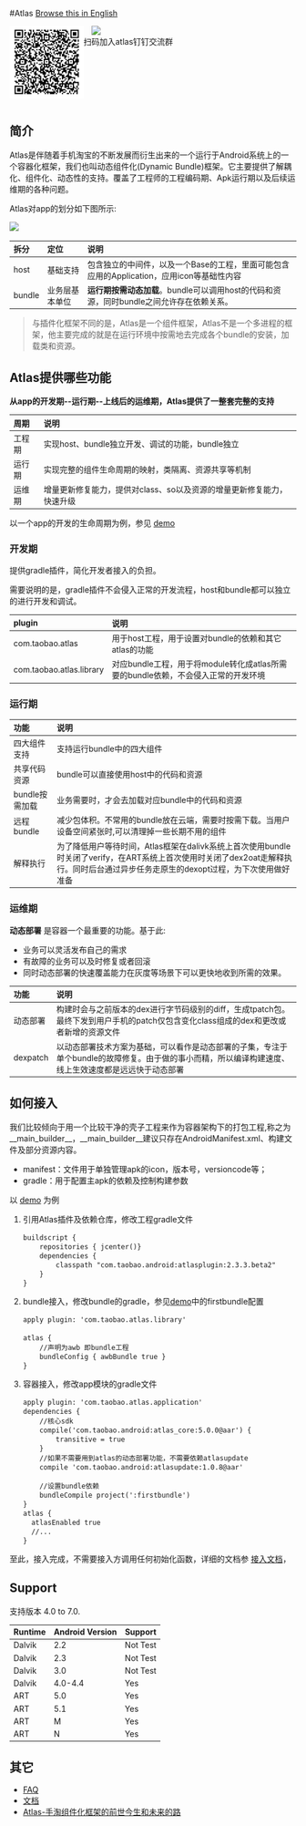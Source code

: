 
#Atlas   [Browse this in English ](en/index.html)

[<img src='https://render.alipay.com/p/s/taobaonpm_click/atlas_aliyun_logo' align='right' style=' width:360px;height:120 px'/>](https://render.alipay.com/p/s/taobaonpm_click/atlas_aliyun_logo_click) 
<img src='dingtalk.png' align='left' style=' width:130px;height:130 px'/>
<br>扫码加入atlas钉钉交流群</br>  
<br />
<br />
<br />
<br />
<br />
 
## 简介
Atlas是伴随着手机淘宝的不断发展而衍生出来的一个运行于Android系统上的一个容器化框架，我们也叫动态组件化(Dynamic Bundle)框架。它主要提供了解耦化、组件化、动态性的支持。覆盖了工程师的工程编码期、Apk运行期以及后续运维期的各种问题。

Atlas对app的划分如下图所示:

![][relation]

|拆分|定位|说明|
|:---|:---|:---|
|host|基础支持|包含独立的中间件，以及一个Base的工程，里面可能包含应用的Application，应用icon等基础性内容|
|bundle|业务层基本单位|__运行期按需动态加载__。bundle可以调用host的代码和资源，同时bundle之间允许存在依赖关系。|


> 与插件化框架不同的是，Atlas是一个组件框架，Atlas不是一个多进程的框架，他主要完成的就是在运行环境中按需地去完成各个bundle的安装，加载类和资源。

## Atlas提供哪些功能

__从app的开发期--运行期--上线后的运维期，Atlas提供了一整套完整的支持__

|周期|说明|
|:---|:---|
|工程期|实现host、bundle独立开发、调试的功能，bundle独立|
|运行期|实现完整的组件生命周期的映射，类隔离、资源共享等机制|
|运维期|增量更新修复能力，提供对class、so以及资源的增量更新修复能力，快速升级|

以一个app的开发的生命周期为例，参见 [demo][demo]

### 开发期

提供gradle插件，简化开发者接入的负担。

需要说明的是，gradle插件不会侵入正常的开发流程，host和bundle都可以独立的进行开发和调试。

|plugin|说明|
|:---|:---|
|com.taobao.atlas|用于host工程，用于设置对bundle的依赖和其它atlas的功能|
|com.taobao.atlas.library|对应bundle工程，用于将module转化成atlas所需要的bundle依赖，不会侵入正常的开发环境|


### 运行期

|功能|说明|
|:---|:---|
|四大组件支持|支持运行bundle中的四大组件|
|共享代码资源|bundle可以直接使用host中的代码和资源|
|bundle按需加载|业务需要时，才会去加载对应bundle中的代码和资源|
|远程bundle|减少包体积。不常用的bundle放在云端，需要时按需下载。当用户设备空间紧张时,可以清理掉一些长期不用的组件|
|解释执行|为了降低用户等待时间，Atlas框架在dalivk系统上首次使用bundle时关闭了verify，在ART系统上首次使用时关闭了dex2oat走解释执行。同时后台通过异步任务走原生的dexopt过程，为下次使用做好准备|


### 运维期 

__动态部署__ 是容器一个最重要的功能。基于此:

- 业务可以灵活发布自己的需求
- 有故障的业务可以及时修复或者回滚
- 同时动态部署的快速覆盖能力在灰度等场景下可以更快地收到所需的效果。

| 功能 | 说明 |
|:---|:---|
|动态部署|构建时会与之前版本的dex进行字节码级别的diff，生成tpatch包。最终下发到用户手机的patch仅包含变化class组成的dex和更改或者新增的资源文件|
|dexpatch|以动态部署技术方案为基础，可以看作是动态部署的子集，专注于单个bundle的故障修复。由于做的事小而精，所以编译构建速度、线上生效速度都是远远快于动态部署|

## 如何接入

我们比较倾向于用一个比较干净的壳子工程来作为容器架构下的打包工程,称之为__main_builder__，__main_builder__建议只存在AndroidManifest.xml、构建文件及部分资源内容。

- manifest：文件用于单独管理apk的icon，版本号，versioncode等；
- gradle：用于配置主apk的依赖及控制构建参数

以 [demo][demo] 为例

1. 引用Atlas插件及依赖仓库，修改工程gradle文件

	```
	buildscript {
		repositories { jcenter()}
		dependencies {
			classpath "com.taobao.android:atlasplugin:2.3.3.beta2"
		}
	}
	```
2. bundle接入，修改bundle的gradle，参见[demo][demo]中的firstbundle配置
	
	```
	apply plugin: 'com.taobao.atlas.library'

	atlas {
		//声明为awb 即bundle工程
    	bundleConfig { awbBundle true }
	}
	```
3. 容器接入，修改app模块的gradle文件

	```
	apply plugin: 'com.taobao.atlas.application'
	dependencies {
		//核心sdk
    	compile('com.taobao.android:atlas_core:5.0.0@aar') {
     		transitive = true
 		}
 		//如果不需要用到atlas的动态部署功能，不需要依赖atlasupdate
 		compile 'com.taobao.android:atlasupdate:1.0.8@aar'
 		
 		//设置bundle依赖
 		bundleCompile project(':firstbundle')
 	}
 	atlas {
      atlasEnabled true
      //...
   }
	```

至此，接入完成，不需要接入方调用任何初始化函数，详细的文档参 [接入文档][atlas_doc_guide_use]，

## Support

支持版本 4.0 to 7.0. 

Runtime | Android Version | Support
------  | --------------- | --------
Dalvik  | 2.2             | Not Test
Dalvik  | 2.3             | Not Test
Dalvik  | 3.0             | Not Test
Dalvik  | 4.0-4.4         | Yes
ART     | 5.0             | Yes
ART     | 5.1             | Yes
ART     | M               | Yes
ART     | N               | Yes
	
## 其它

- [FAQ][faq] 
- [文档][atlas_doc]
- [Atlas-手淘组件化框架的前世今生和未来的路][atlas_histroy]

[relation]: img/relation.png
[demo]: https://github.com/alibaba/atlas/blob/master/atlas-demo/AtlasDemo
[atlas_histroy]: https://mp.weixin.qq.com/s?__biz=MzAxNDEwNjk5OQ==&mid=2650400348&idx=1&sn=99bc1bce932c5b9000d5b54afa2de70e
[atlas_doc_guide_use]: https://alibaba.github.io/atlas/guide-for-use/guide_for_build.html
[atlas_doc]: https://alibaba.github.io/atlas/
[faq]: https://alibaba.github.io/atlas/faq/question.html
[atlas_dev]: img/atlas_dev.svg
[atlas_runtime_maintenance]: img/atlas_runtime_maintenance.svg
